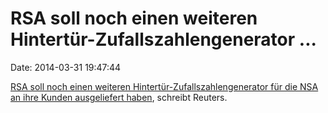 RSA soll noch einen weiteren Hintertür-Zufallszahlengenerator \...
==================================================================

Date: 2014-03-31 19:47:44

[RSA soll noch einen weiteren Hintertür-Zufallszahlengenerator für die
NSA an ihre Kunden ausgeliefert
haben](http://www.reuters.com/article/2014/03/31/us-usa-security-nsa-rsa-idUSBREA2U0TY20140331),
schreibt Reuters.
